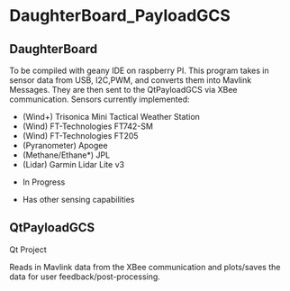 # DaughterBoard_PayloadGCS

## DaughterBoard
To be compiled with geany IDE on raspberry PI.
This program takes in sensor data from USB, I2C,PWM, and converts them into Mavlink Messages. They are then sent to the QtPayloadGCS via XBee communication. Sensors currently implemented:
- (Wind+) Trisonica Mini Tactical Weather Station
- (Wind) FT-Technologies FT742-SM
- (Wind) FT-Technologies FT205
- (Pyranometer) Apogee
- (Methane/Ethane*) JPL
- (Lidar) Garmin Lidar Lite v3

* In Progress
+ Has other sensing capabilities

## QtPayloadGCS
Qt Project

Reads in Mavlink data from the XBee communication and plots/saves the data for user feedback/post-processing.
